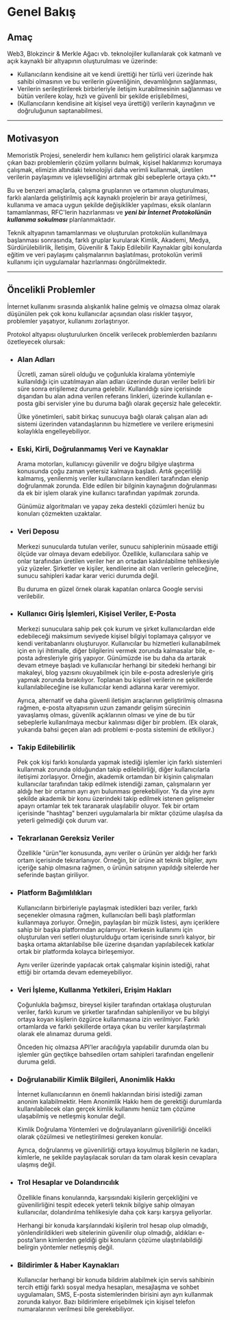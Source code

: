 # Genel Bakış

## **Amaç**
Web3, Blokzincir & Merkle Ağacı vb. teknolojiler kullanılarak çok katmanlı ve açık kaynaklı bir altyapının oluşturulması ve üzerinde:

- Kullanıcıların kendisine ait ve kendi ürettiği her türlü veri üzerinde hak sahibi olmasının ve bu verilerin güvenliğinin, devamlılığının sağlanması,
- Verilerin serileştirilerek birbirleriyle iletişim kurabilmesinin sağlanması ve bütün verilere kolay, hızlı ve güvenli bir şekilde erişilebilmesi,
- (Kullanıcıların kendisine ait kişisel veya ürettiği) verilerin kaynağının ve doğruluğunun saptanabilmesi.

---

## **Motivasyon**

Memoristik Projesi, senelerdir hem kullanıcı hem geliştirici olarak karşımıza çıkan bazı problemlerin çözüm yollarını bulmak, kişisel haklarımızı korumaya çalışmak, elimizin altındaki teknolojiyi daha verimli kullanmak, üretilen verilerin paylaşımını ve işlevselliğini artırmak gibi sebeplerle ortaya çıktı.**

Bu ve benzeri amaçlarla, çalışma gruplarının ve ortamının oluşturulması, farklı alanlarda geliştirilmiş açık kaynaklı projelerin bir araya getirilmesi, kullanıma ve amaca uygun şekilde değişiklikler yapılması, eksik olanların tamamlanması, RFC'lerin hazırlanması ve ___yeni bir İnternet Protokolünün kullanıma sokulması___ planlanmaktadır.

Teknik altyapının tamamlanması ve oluşturulan protokolün kullanılmaya başlanması sonrasında, farklı gruplar kurularak Kimlik, Akademi, Medya, Sürdürülebilirlik, İletişim, Güvenilir & Takip Edilebilir Kaynaklar gibi konularda eğitim ve veri paylaşımı çalışmalarının başlatılması, protokolün verimli kullanımı için uygulamalar hazırlanması öngörülmektedir.

---

## **Öncelikli Problemler**

İnternet kullanımı sırasında alışkanlık haline gelmiş ve olmazsa olmaz olarak düşünülen pek çok konu kullanıcılar açısından olası riskler taşıyor, problemler yaşatıyor, kullanımı zorlaştırıyor.

Protokol altyapısı oluşturulurken öncelik verilecek problemlerden bazılarını özetleyecek olursak:

- ### Alan Adları

    Ücretli, zaman süreli olduğu ve çoğunlukla kiralama yöntemiyle kullanıldığı için uzatılmayan alan adları üzerinde duran veriler belirli bir süre sonra erişilemez duruma gelebilir. Kullanıldığı süre içerisinde dışarıdan bu alan adına verilen referans linkleri, üzerinde kullanılan e-posta gibi servisler yine bu duruma bağlı olarak geçersiz hale gelecektir.

    Ülke yönetimleri, sabit birkaç sunucuya bağlı olarak çalışan alan adı sistemi üzerinden vatandaşlarının bu hizmetlere ve verilere erişmesini kolaylıkla engelleyebiliyor.


- ### Eski, Kirli, Doğrulanmamış Veri ve Kaynaklar

    Arama motorları, kullanıcıyı güvenilir ve doğru bilgiye ulaştırma konusunda çoğu zaman yetersiz kalmaya başladı. Artık geçerliliği kalmamış, yenilenmiş veriler kullanıcıların kendileri tarafından elenip doğrulanmak zorunda. Elde edilen bir bilginin kaynağının doğrulanması da ek bir işlem olarak yine kullanıcı tarafından yapılmak zorunda.

    Günümüz algoritmaları ve yapay zeka destekli çözümleri henüz bu konuları çözmekten uzaktalar.

- ### Veri Deposu

    Merkezi sunucularda tutulan veriler, sunucu sahiplerinin müsaade ettiği ölçüde var olmaya devam edebiliyor. Özellikle, kullanıcılara sahip ve onlar tarafından üretilen veriler her an ortadan kaldırılabilme tehlikesiyle yüz yüzeler. Şirketler ve kişiler, kendilerine ait olan verilerin geleceğine, sunucu sahipleri kadar karar verici durumda değil.
    
    Bu duruma en güzel örnek olarak kapatılan onlarca Google servisi verilebilir.

- ### Kullanıcı Giriş İşlemleri, Kişisel Veriler, E-Posta

    Merkezi sunuculara sahip pek çok kurum ve şirket kullanıcılardan elde edebileceği maksimum seviyede kişisel bilgiyi toplamaya çalışıyor ve kendi veritabanlarını oluşturuyor. Kullanıcılar bu hizmetleri kullanabilmek için en iyi ihtimalle, diğer bilgilerini vermek zorunda kalmasalar bile, e-posta adresleriyle giriş yapıyor. Günümüzde ise bu daha da artarak devam etmeye başladı ve kullanıcılar herhangi bir sitedeki herhangi bir makaleyi, blog yazısını okuyabilmek için bile e-posta adresleriyle giriş yapmak zorunda bırakılıyor. Toplanan bu kişisel verilerin ne şekillerde kullanılabileceğine ise kullanıcılar kendi adlarına karar veremiyor.
    
    Ayrıca, alternatif ve daha güvenli iletişim araçlarının geliştirilmiş olmasına rağmen, e-posta altyapısının uzun zamandır gelişim sürecinin yavaşlamış olması, güvenlik açıklarının olması ve yine de bu tür sebeplerle kullanılmaya mecbur kalınması diğer bir problem. (Ek olarak, yukarıda bahsi geçen alan adı problemi e-posta sistemini de etkiliyor.)

- ### Takip Edilebilirlik

    Pek çok kişi farklı konularda yapmak istediği işlemler için farklı sistemleri kullanmak zorunda olduğundan takip edilebilirliği, diğer kullanıcılarla iletişimi zorlaşıyor. Örneğin, akademik ortamdan bir kişinin çalışmaları kullanıcılar tarafından takip edilmek istendiği zaman, çalışmaların yer aldığı her bir ortamın ayrı ayrı bulunması gerekebiliyor. Ya da yine aynı şekilde akademik bir konu üzerindeki takip edilmek istenen gelişmeler apayrı ortamlar tek tek taranarak ulaşılabilir oluyor. Tek bir ortam içerisinde "hashtag" benzeri uygulamalarla bir miktar çözüme ulaşılsa da yeterli gelmediği çok durum var.

- ### Tekrarlanan Gereksiz Veriler

    Özellikle "ürün"ler konusunda, aynı veriler o ürünün yer aldığı her farklı ortam içerisinde tekrarlanıyor. Örneğin, bir ürüne ait teknik bilgiler, aynı içeriğe sahip olmasına rağmen, o ürünün satışının yapıldığı sitelerde her seferinde baştan giriliyor.

- ### Platform Bağımlılıkları

    Kullanıcıların birbirleriyle paylaşmak istedikleri bazı veriler, farklı seçenekler olmasına rağmen, kullanıcıları belli başlı platformları kullanmaya zorluyor. Örneğin, paylaşılan bir müzik listesi, aynı içeriklere sahip bir başka platformdan açılamıyor. Herkesin kullanımı için oluşturulan veri setleri oluşturulduğu ortam içerisinde sınırlı kalıyor, bir başka ortama aktarılabilse bile üzerine dışarıdan yapılabilecek katkılar ortak bir platformda kolayca birleşemiyor.
    
    Aynı veriler üzerinde yapılacak ortak çalışmalar kişinin istediği, rahat ettiği bir ortamda devam edemeyebiliyor.

- ### Veri İşleme, Kullanma Yetkileri, Erişim Hakları

    Çoğunlukla bağımsız, bireysel kişiler tarafından ortaklaşa oluşturulan veriler, farklı kurum ve şirketler tarafından sahipleniliyor ve bu bilgiyi ortaya koyan kişilerin özgürce kullanmasına izin verilmiyor. Farklı ortamlarda ve farklı şekillerde ortaya çıkan bu veriler karşılaştırmalı olarak ele alınamaz duruma geldi.
    
    Önceden hiç olmazsa API'ler aracılığıyla yapılabilir durumda olan bu işlemler gün geçtikçe bahsedilen ortam sahipleri tarafından engellenir duruma geldi.

- ### Doğrulanabilir Kimlik Bilgileri, Anonimlik Hakkı

    İnternet kullanıcılarının en önemli haklarından birisi istediği zaman anonim kalabilmektir. Hem Anonimlik Hakkı hem de gerektiği durumlarda kullanılabilecek olan gerçek kimlik kullanımı henüz tam çözüme ulaşabilmiş ve netleşmiş konular değil.
    
    Kimlik Doğrulama Yöntemleri ve doğrulayanların güvenilirliği öncelikli olarak çözülmesi ve netleştirilmesi gereken konular.
    
    Ayrıca, doğrulanmış ve güvenilirliği ortaya koyulmuş bilgilerin ne kadarı, kimlerle, ne şekilde paylaşılacak soruları da tam olarak kesin cevaplara ulaşmış değil.

- ### Trol Hesaplar ve Dolandırıcılık

    Özellikle finans konularında, karşısındaki kişilerin gerçekliğini ve güvenilirliğini tespit edecek yeterli teknik bilgiye sahip olmayan kullanıcılar, dolandırılma tehlikesiyle daha çok karşı karşıya geliyorlar.
    
    Herhangi bir konuda karşılarındaki kişilerin trol hesap olup olmadığı, yönlendirildikleri web sitelerinin güvenilir olup olmadığı, aldıkları e-posta’ların kimlerden geldiği gibi konuların çözüme ulaştırılabildiği belirgin yöntemler netleşmiş değil.

- ### Bildirimler & Haber Kaynakları

    Kullanıcılar herhangi bir konuda bildirim alabilmek için servis sahibinin tercih ettiği farklı sosyal medya hesapları, mesajlaşma ve sohbet uygulamaları, SMS, E-posta sistemlerinden birisini ayrı ayrı kullanmak zorunda kalıyor. Bazı bildirimlere erişebilmek için kişisel telefon numaralarının verilmesi bile gerekebiliyor.

